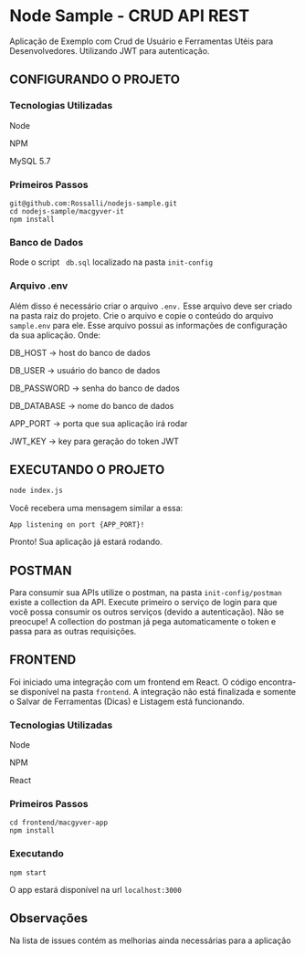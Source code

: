 # Node Sample - CRUD API REST

Aplicação de Exemplo com Crud de  Usuário e Ferramentas Utéis para Desenvolvedores. Utilizando JWT para autenticação.

## CONFIGURANDO O PROJETO

### Tecnologias Utilizadas
Node

NPM

MySQL 5.7


### Primeiros Passos
```
git@github.com:Rossalli/nodejs-sample.git
cd nodejs-sample/macgyver-it
npm install
```

### Banco de Dados

Rode o script ``` db.sql``` localizado na pasta ```init-config```

### Arquivo .env
Além disso é necessário criar o arquivo ``` .env. ``` Esse arquivo deve ser criado na pasta raiz do projeto. Crie o arquivo e copie o conteúdo do arquivo ``` sample.env``` para ele. Esse arquivo possui as informações de configuração da sua aplicação. Onde:


DB_HOST -> host do banco de dados

DB_USER -> usuário do banco de dados

DB_PASSWORD -> senha do banco de dados

DB_DATABASE -> nome do banco de dados

APP_PORT  -> porta que sua aplicação irá rodar

JWT_KEY  -> key para geração do token JWT


## EXECUTANDO O PROJETO 

```bash
node index.js
```
Você recebera uma mensagem similar a essa:

```App listening on port {APP_PORT}!```

Pronto! Sua aplicação já estará rodando.


## POSTMAN

Para consumir sua APIs utilize o postman, na pasta ```init-config/postman``` existe a collection da API. Execute primeiro o serviço de login para que você possa consumir os outros serviços (devido a autenticação). Não se preocupe! A collection do postman já pega automaticamente o token e passa para as outras requisições.

## FRONTEND

Foi iniciado uma integração com um frontend em React. O código encontra-se disponível na pasta ```frontend```. A integração não está finalizada e somente o Salvar de Ferramentas (Dicas) e Listagem está funcionando.

### Tecnologias Utilizadas
Node

NPM

React

### Primeiros Passos
```
cd frontend/macgyver-app
npm install
```

### Executando
```
npm start
```
O app estará disponível na url ```localhost:3000```


## Observações
Na lista de issues contém as melhorias ainda necessárias para a aplicação





